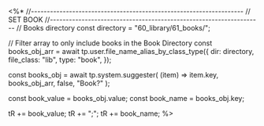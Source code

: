 <%*
//-------------------------------------------------------------------
// SET BOOK
//-------------------------------------------------------------------
// Books directory
const directory = "60_library/61_books/";

// Filter array to only include books in the Book Directory
const books_obj_arr = await tp.user.file_name_alias_by_class_type({
    dir: directory,
    file_class: "lib",
    type: "book",
  });

const books_obj = await tp.system.suggester(
  (item) => item.key,
  books_obj_arr,
  false,
  "Book?"
);

const book_value = books_obj.value;
const book_name = books_obj.key;

tR += book_value;
tR += ";";
tR += book_name;
%>
